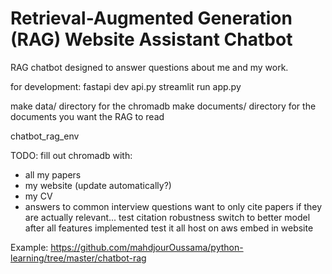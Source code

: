 # Retrieval-Augmented Generation (RAG) Website Assistant Chatbot

RAG chatbot designed to answer questions about me and my work. 

for development:
fastapi dev api.py
streamlit run app.py

make data/ directory for the chromadb
make documents/ directory for the documents you want the RAG to read



chatbot_rag_env

TODO:
fill out chromadb with:
- all my papers
- my website (update automatically?)
- my CV
- answers to common interview questions
want to only cite papers if they are actually relevant...
test citation robustness
switch to better model after all features implemented
test it all
host on aws
embed in website

Example:
https://github.com/mahdjourOussama/python-learning/tree/master/chatbot-rag
